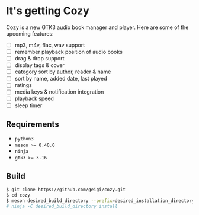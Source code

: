 # It's getting Cozy

Cozy is a new GTK3 audio book manager and player. Here are some of the upcoming features:
- [ ] mp3, m4v, flac, wav support
- [ ] remember playback position of audio books
- [ ] drag & drop support
- [ ] display tags & cover
- [ ] category sort by author, reader & name
- [ ] sort by name, added date, last played
- [ ] ratings
- [ ] media keys & notification integration
- [ ] playback speed
- [ ] sleep timer

## Requirements
- `python3`
- `meson >= 0.40.0`
- `ninja`
- `gtk3 >= 3.16`

## Build
```bash
$ git clone https://github.com/geigi/cozy.git
$ cd cozy
$ meson desired_build_directory --prefix=desired_installation_directory
# ninja -C desired_build_directory install
```

